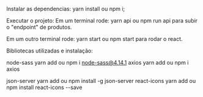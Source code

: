 Instalar as dependencias:
yarn install ou npm i;

Executar o projeto:
Em um terminal rode:
yarn api ou npm run api para subir o "endpoint" de produtos.

Em um outro terminal rode:
yarn start ou npm start para rodar o react.

Bibliotecas utilizadas e instalação:

node-sass                   yarn add ou npm i node-sass@4.14.1
axios                       yarn add ou npm i axios

json-server                 yarn add ou npm install -g json-server
react-icons                 yarn add ou npm install react-icons --save